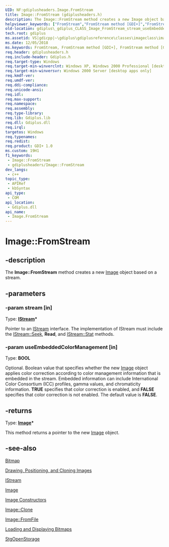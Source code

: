 ```yaml
---
UID: NF:gdiplusheaders.Image.FromStream
title: Image::FromStream (gdiplusheaders.h)
description: The Image::FromStream method creates a new Image object based on a stream.
helpviewer_keywords: ["FromStream","FromStream method [GDI+]","FromStream method [GDI+]","Image class","Image class [GDI+]","FromStream method","Image.FromStream","Image::FromStream","_gdiplus_CLASS_Image_FromStream_stream_useEmbeddedColorManagement_","gdiplus._gdiplus_CLASS_Image_FromStream_stream_useEmbeddedColorManagement_"]
old-location: gdiplus\_gdiplus_CLASS_Image_FromStream_stream_useEmbeddedColorManagement_.htm
tech.root: gdiplus
ms.assetid: VS|gdicpp|~\gdiplus\gdiplusreference\classes\imageclass\imagemethods\fromstream_58stream_useembeddedcolormanagement.htm
ms.date: 12/05/2018
ms.keywords: FromStream, FromStream method [GDI+], FromStream method [GDI+],Image class, Image class [GDI+],FromStream method, Image.FromStream, Image::FromStream, _gdiplus_CLASS_Image_FromStream_stream_useEmbeddedColorManagement_, gdiplus._gdiplus_CLASS_Image_FromStream_stream_useEmbeddedColorManagement_
req.header: gdiplusheaders.h
req.include-header: Gdiplus.h
req.target-type: Windows
req.target-min-winverclnt: Windows XP, Windows 2000 Professional [desktop apps only]
req.target-min-winversvr: Windows 2000 Server [desktop apps only]
req.kmdf-ver: 
req.umdf-ver: 
req.ddi-compliance: 
req.unicode-ansi: 
req.idl: 
req.max-support: 
req.namespace: 
req.assembly: 
req.type-library: 
req.lib: Gdiplus.lib
req.dll: Gdiplus.dll
req.irql: 
targetos: Windows
req.typenames: 
req.redist: 
req.product: GDI+ 1.0
ms.custom: 19H1
f1_keywords:
 - Image::FromStream
 - gdiplusheaders/Image::FromStream
dev_langs:
 - c++
topic_type:
 - APIRef
 - kbSyntax
api_type:
 - COM
api_location:
 - Gdiplus.dll
api_name:
 - Image.FromStream
---
```


# Image::FromStream


## -description

The <b>Image::FromStream</b> method creates a new 
			<a href="/windows/desktop/api/gdiplusheaders/nl-gdiplusheaders-image">Image</a> object based on a stream.

## -parameters

### -param stream [in]

Type: <b><a href="/windows/desktop/api/objidl/nn-objidl-istream">IStream</a>*</b>

Pointer to an 
					<a href="/windows/desktop/api/objidl/nn-objidl-istream">IStream</a> interface. The implementation of 
					IStream must include the 
					<a href="/windows/desktop/api/objidl/nf-objidl-istream-seek">IStream::Seek</a>, 
					<b>Read</b>, and 
					<a href="/windows/desktop/api/objidl/nf-objidl-istream-stat">IStream::Stat</a> methods.

### -param useEmbeddedColorManagement [in]

Type: <b>BOOL</b>

Optional. Boolean value that specifies whether the new 
					<a href="/windows/desktop/api/gdiplusheaders/nl-gdiplusheaders-image">Image</a> object applies color correction according to color management information that is embedded in the stream. Embedded information can include International Color Consortium (ICC) profiles, gamma values, and chromaticity information. <b>TRUE</b> specifies that color correction is enabled, and <b>FALSE</b> specifies that color correction is not enabled. The default value is <b>FALSE</b>.

## -returns

Type: <b><a href="/windows/desktop/api/gdiplusheaders/nl-gdiplusheaders-image">Image</a>*</b>

This method returns a pointer to the new 
						<a href="/windows/desktop/api/gdiplusheaders/nl-gdiplusheaders-image">Image</a> object.

## -see-also

<a href="/windows/desktop/api/gdiplusheaders/nl-gdiplusheaders-bitmap">Bitmap</a>



<a href="/windows/desktop/gdiplus/-gdiplus-drawing-positioning-and-cloning-images-about">Drawing, Positioning, and Cloning Images</a>



<a href="/windows/desktop/api/objidl/nn-objidl-istream">IStream</a>



<a href="/windows/desktop/api/gdiplusheaders/nl-gdiplusheaders-image">Image</a>



<a href="/windows/desktop/api/gdiplusheaders/nf-gdiplusheaders-image-image(gpimage_status)">Image Constructors</a>



<a href="/windows/desktop/api/gdiplusheaders/nf-gdiplusheaders-image-clone">Image::Clone</a>



<a href="/windows/desktop/api/gdiplusheaders/nf-gdiplusheaders-image-fromfile">Image::FromFile</a>



<a href="/windows/desktop/gdiplus/-gdiplus-loading-and-displaying-bitmaps-use">Loading and Displaying Bitmaps</a>



<a href="/windows/desktop/api/coml2api/nf-coml2api-stgopenstorage">StgOpenStorage</a>
